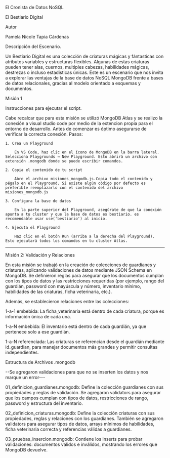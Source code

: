 El Cronista de Datos NoSQL

El Bestiario Digital

Autor

 Pamela Nicole Tapia Cárdenas

Descripción del Escenario.

Un Bestiario Digital es una colección de criaturas mágicas y fántasticas con atributos variables y estructuras flexibles. Algunas de estas criaturas pueden tener alas, cuernos, multiples cabezas, habilidades mágicas, destrezas o incluso estadisticas únicas. Este es un escenario que nos invita a explorar las ventajas de la base de datos NoSQL MongoDB frente a bases de datos relacionales, gracias al modelo orientado a esquemas y documentos.

Misión 1

Instrucciones para ejecutar el script.

Cabe recalcar que para esta misión se utilizó MongoDB Atlas y se realizo la conexión a visual studio code por medio de la extencion propia para el entorno de desarrollo. Antes de comenzar es óptimo asegurarse de verificar la correcta conexión.
Pasos:

    1. Crea un Playground

        En VS Code, haz clic en el ícono de MongoDB en la barra lateral. Selecciona Playgrounds → New Playground. Esto abrirá un archivo con extensión .mongodb donde se puede escribir comandos.

    2. Copia el contenido de tu script

        Abre el archivo misiones_mongodb.js.Copia todo el contenido y pégalo en el Playground. Si existe algún código por defecto es preferible reemplazarlo con el contenido del archivo misiones_mongodb.js
    
    3. Configura la base de datos

        En la parte superior del Playground, asegúrate de que la conexión apunta a tu cluster y que la base de datos es bestiario. es recomendable usar use('bestiario') al inicio.

    4. Ejecuta el Playground

        Haz clic en el botón Run (arriba a la derecha del Playground). Esto ejecutará todos los comandos en tu cluster Atlas. 

------------------------------------------------------------------------------------------------------------------------------------

Misión 2: Validación y Relaciones

En esta misión se trabajó en la creación de colecciones de guardianes y criaturas, aplicando validaciones de datos mediante JSON Schema en MongoDB. Se definieron reglas para asegurar que los documentos cumplan con los tipos de datos y las restricciones requeridas (por ejemplo, rango del guardián, password con mayúscula y número, inventario mínimo, habilidades de las criaturas, ficha veterinaria, etc.).

Además, se establecieron relaciones entre las colecciones:

1-a-1 embebida: La ficha_veterinaria está dentro de cada criatura, porque es información única de cada una.

1-a-N embebida: El inventario está dentro de cada guardián, ya que pertenece solo a ese guardián.

1-a-N referenciada: Las criaturas se referencian desde el guardián mediante id_guardian, para manejar documentos más grandes y permitir consultas independientes.

Estructura de Archivos .mongodb

--Se agregaron validaciones para que no se inserten los datos y nos marque un error---

01_definicion_guardianes.mongodb: Define la colección guardianes con sus propiedades y reglas de validación. Se agregaron validators para asegurar que los campos cumplan con tipos de datos, restricciones de rango, password y estructura del inventario.

02_definicion_criaturas.mongodb: Define la colección criaturas con sus propiedades, reglas y relaciones con los guardianes. También se agregaron validators para asegurar tipos de datos, arrays mínimos de habilidades, ficha veterinaria correcta y referencias válidas a guardianes.

03_pruebas_insercion.mongodb: Contiene los inserts para probar validaciones: documentos válidos e inválidos, mostrando los errores que MongoDB devuelve.

